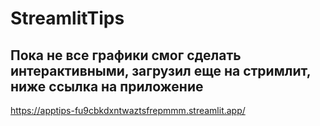 # StreamlitTips

## Пока не все графики смог сделать интерактивными, загрузил еще на стримлит, ниже ссылка на приложение
https://apptips-fu9cbkdxntwaztsfrepmmm.streamlit.app/
